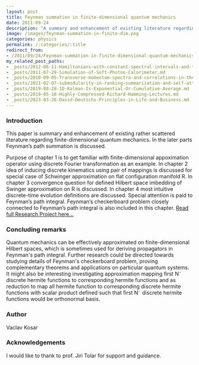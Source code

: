 ```yaml
---
layout: post
title: Feynman summation in finite-dimensional quantum mechanics
date: 2011-09-24
description: "A summary and enhancement of existing literature regarding finite-dimensional quantum mechanics. In the later parts Feynman\u2019s path summation is discussed."
image: /images/feynman-summation-in-finite-dim.png
categories: physics
permalink: /:categories/:title
redirect_from:
- /2011/09/24/Feynman-summation-in-finite-dimensional-quantum-mechanics.html
my_related_post_paths:
- _posts/2012-06-11-Hamiltonians-with-constant-spectral-intervals-and-time-dependent-perturbation.md
- _posts/2011-07-29-Simulation-of-Soft-Photon-Calorimeter.md
- _posts/2010-09-05-Transverse-momentum-spectra-and-correlations-in-the-blast-wave-model-with-resonances.md
- _posts/2021-02-07-submodularity-in-ranking-summarization-and-self-attention.md
- _posts/2019-08-28-1D-Kalman-Is-Exponential-Or-Cumulative-Average.md
- _posts/2019-05-18-Highly-Compressed-Richard-Hamming-Lectures.md
- _posts/2023-03-26-David-Deutschs-Principles-in-Life-and-Business.md
---
```




### Introduction
This paper is summary and enhancement of existing rather scattered literature regarding finite-dimensional quantum mechanics. In the later parts Feynman’s path summation is discussed.

Purpose of chapter 1 is to get familiar with finite-dimensional appoximation operator using discrete Fourier transformation as an example. In chapter 2 idea of inducing discrete kinematics using pair of mappings is discussed for special case of Schwinger approximation on flat configuration manifold R. In chapter 3 convergence question for defined Hilbert space imbedding of Swinger approximation on R is discussed. In chapter 4 most intuitive discrete-time evolution definitions are discussed. Special attention is paid to Feynman’s path integral. Feynman’s checkerboard problem closely connected to Feynman’s path integral is also included in this chapter.
[Read full Research Project here...](http://physics.fjfi.cvut.cz/publications/mf/2009/Kosar_res.pdf)

### Concluding remarks
Quantum mechanics can be effectively approximated on finite-dimensional Hilbert spaces, which is sometimes used for deriving propagators in Feynman's path integral.
Further research could be directed towards studying details of Feynman's checkerboard problem, proving complementary theorems and applications on particular quantum systems.
It might also be interesting investigating approximation mapping first N˜ discrete hermite functions to corresponding hermite functions and as reduction to map all hermite function to corresponding discrete hermite functions with scalar product defined such that first N˜ discrete hermite functions would be orthonormal basis.


### Author
Vaclav Kosar


### Acknowledgements
I would like to thank to prof. Jiri Tolar for support and guidance.


